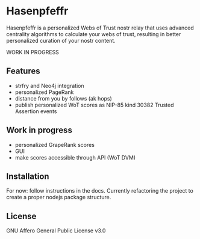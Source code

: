 # Hasenpfeffr

Hasenpfeffr is a personalized Webs of Trust nostr relay that uses advanced centrality algorithms to calculate your webs of trust, resulting in better personalized curation of your nostr content.

WORK IN PROGRESS

## Features

- strfry and Neo4j integration
- personalized PageRank
- distance from you by follows (ak hops)
- publish personalized WoT scores as NIP-85 kind 30382 Trusted Assertion events

## Work in progress

- personalized GrapeRank scores
- GUI
- make scores accessible through API (WoT DVM)

## Installation

For now: follow instructions in the docs. Currently refactoring the project to create a proper nodejs package structure.

## License

GNU Affero General Public License v3.0

